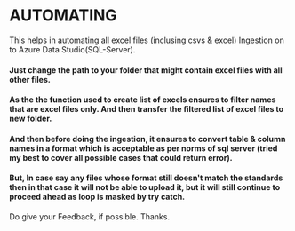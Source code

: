 # AUTOMATING
This helps in automating all excel files (inclusing csvs &amp; excel) Ingestion on to Azure Data Studio(SQL-Server).

<h4> Just change the path to your folder that might contain excel files with all other files. </h4>  
<h4> As the the function used to create list of excels ensures to filter names that are excel files only. And then transfer the filtered list of excel files to new folder.</h4>
<h4>And then before doing the ingestion, it ensures to convert table & column names in a format which is acceptable as per norms of sql server (tried my best to cover all possible cases that could return error). </h4>
<h4>But, In case say any files whose format still doesn't match the standards then in that case it will not be able to upload it, but it will still continue to proceed ahead as loop is masked by try catch. </h4>

Do give your Feedback, if possible. Thanks.
 





